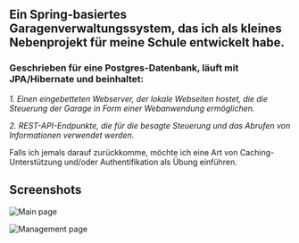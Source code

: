 ## Ein Spring-basiertes Garagenverwaltungssystem, das ich als kleines Nebenprojekt für meine Schule entwickelt habe.

### Geschrieben für eine Postgres-Datenbank, läuft mit JPA/Hibernate und beinhaltet:

*1. Einen eingebetteten Webserver, der lokale Webseiten hostet, die die Steuerung der Garage in Form einer Webanwendung ermöglichen.*

*2. REST-API-Endpunkte, die für die besagte Steuerung und das Abrufen von Informationen verwendet werden.*

Falls ich jemals darauf zurückkomme, möchte ich eine Art von Caching-Unterstützung und/oder Authentifikation als Übung einführen.

## Screenshots

![Main page](https://eels.deals/img/scr1.png)

![Management page](https://eels.deals/img/scr2.png)
